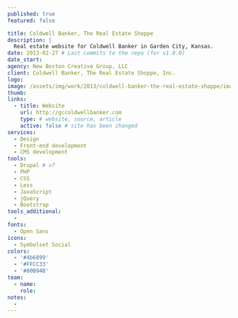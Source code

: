 ```yaml
---
published: true
featured: false

title: Coldwell Banker, The Real Estate Shoppe
description: |
  Real estate website for Coldwell Banker in Garden City, Kansas.
date: 2013-02-27 # Last commits to the repo (for v1.0.0)
date_start:
agency: New Boston Creative Group, LLC
client: Coldwell Banker, The Real Estate Shoppe, Inc.
logo:
image: /assets/img/work/2013/coldwell-banker-the-real-estate-shoppe/image.jpg
thumb:
links:
  - title: Website
    url: http://gccoldwellbanker.com
    type: # website, source, article
    active: false # site has been changed
services:
  - Design
  - Front-end development
  - CMS development
tools:
  - Drupal # v7
  - PHP
  - CSS
  - Less
  - JavaScript
  - jQuery
  - Bootstrap
tools_additional:
  -
fonts:
  - Open Sans
icons:
  - Symbolset Social
colors:
  - '#4b6899'
  - '#FFCC33'
  - '#80B94B'
team:
  - name:
    role:
notes:
  -
---
```


